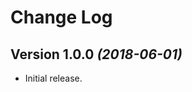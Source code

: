Change Log
==========

Version 1.0.0 *(2018-06-01)*
----------------------------

* Initial release.